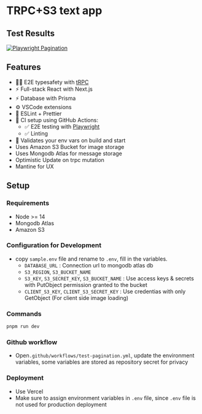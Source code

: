 # TRPC+S3 text app

## Test Results

[![Playwright Pagination](https://github.com/jzl0304/trpc-s3-chat/actions/workflows/test-pagination.yml/badge.svg)](https://github.com/jzl0304/trpc-s3-chat/actions/workflows/test-pagination.yml)


## Features
- 🧙‍♂️ E2E typesafety with [tRPC](https://trpc.io)
- ⚡ Full-stack React with Next.js
- ⚡ Database with Prisma
- ⚙️ VSCode extensions
- 🎨 ESLint + Prettier
- 💚 CI setup using GitHub Actions:
  - ✅ E2E testing with [Playwright](https://playwright.dev/)
  - ✅ Linting
- 🔐 Validates your env vars on build and start
- Uses Amazon S3 Bucket for image storage
- Uses Mongodb Atlas for message storage
- Optimistic Update on trpc mutation
- Mantine for UX

## Setup

### Requirements
  - Node >= 14
  - Mongodb Atlas
  - Amazon S3

### Configuration for Development

- copy `sample.env` file and rename to `.env`, fill in the variables.
  - `DATABASE_URL` : Connection url to mongodb atlas db
  - `S3_REGION`, `S3_BUCKET_NAME`
  - `S3_KEY`, `S3_SECRET_KEY`, `S3_BUCKET_NAME` : Use access keys & secrets with PutObject permission granted to the bucket
  - `CLIENT_S3_KEY`, `CLIENT_S3_SECRET_KEY` : Use credentias with only GetObject (For client side image loading)

### Commands

```bash
pnpm run dev
```

### Github workflow

- Open`.github/workflows/test-pagination.yml`, update the environment variables, some variables are stored as repository secret for privacy


### Deployment
- Use Vercel
- Make sure to assign environment variables in `.env` file, since `.env` file is not used for production deployment 